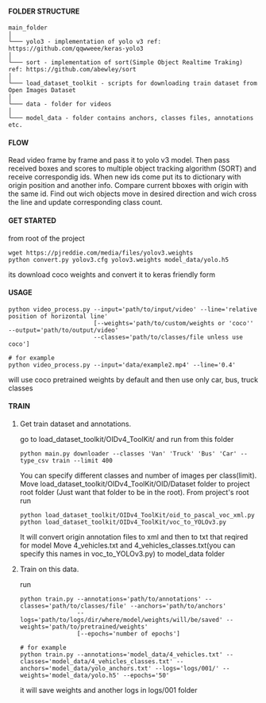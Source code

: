 #### FOLDER STRUCTURE
```
main_folder
│
└─── yolo3 - implementation of yolo v3 ref: https://github.com/qqwweee/keras-yolo3
│
└─── sort - implementation of sort(Simple Object Realtime Traking) ref: https://github.com/abewley/sort
│
└─── load_dataset_toolkit - scripts for downloading train dataset from Open Images Dataset
│
└─── data - folder for videos
│
└─── model_data - folder contains anchors, classes files, annotations etc.
```
#### FLOW
Read video frame by frame and pass it to yolo v3 model. 
Then pass received boxes and scores to multiple object tracking algorithm (SORT) and receive correspondig ids.
When new ids come put its to dictionary with origin position and another info.
Compare current bboxes with origin with the same id. Find out wich objects move in desired direction and wich
cross the line and update corresponding class count.
#### GET STARTED 
from root of the project
```
wget https://pjreddie.com/media/files/yolov3.weights
python convert.py yolov3.cfg yolov3.weights model_data/yolo.h5
```
its download coco weights and convert it to keras friendly form
#### USAGE
```
python video_process.py --input='path/to/input/video' --line='relative position of horizontal line' 
						[--weights='path/to/custom/weights or 'coco'' --output='path/to/output/video' 
						--classes='path/to/classes/file unless use coco']
						
# for example 
python video_process.py --input='data/example2.mp4' --line='0.4' 
```
will use coco pretrained weights by default and then use only car, bus, truck classes
#### TRAIN 
1. Get train dataset and annotations.

	go to load_dataset_toolkit/OIDv4_ToolKit/ and run from this folder
	```
	python main.py downloader --classes 'Van' 'Truck' 'Bus' 'Car' --type_csv train --limit 400
	```
	You can specify different classes and number of images per class(limit).
	Move load_dataset_toolkit/OIDv4_ToolKit/OID/Dataset folder to project root folder (Just want that folder to be in the root).
	From project's root run 
	```
	python load_dataset_toolkit/OIDv4_ToolKit/oid_to_pascal_voc_xml.py
	python load_dataset_toolkit/OIDv4_ToolKit/voc_to_YOLOv3.py
	```

	It will convert origin annotation files to xml and then to txt that reqired for model 
	Move 4_vehicles.txt and 4_vehicles_classes.txt(you can specify this names in voc_to_YOLOv3.py) to model_data folder

2. Train on this data.

	run 
	```
	python train.py --annotations='path/to/annotations' --classes='path/to/classes/file' --anchors='path/to/anchors'
					--logs='path/to/logs/dir/where/model/weights/will/be/saved' --weights='path/to/pretrained/weights'
					[--epochs='number of epochs']

	# for example
	python train.py --annotations='model_data/4_vehicles.txt' --classes='model_data/4_vehicles_classes.txt' --anchors='model_data/yolo_anchors.txt' --logs='logs/001/' --weights='model_data/yolo.h5' --epochs='50'
	```
	it will save weights and another logs in logs/001 folder
